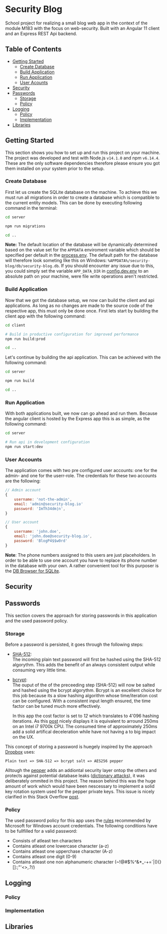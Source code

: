 # Security Blog

School project for realizing a small blog web app in the context of the module M183 with the focus on web-security. Built with an Angular 11 client and an Express REST Api backend.

## Table of Contents

-   [Getting Started](#getting-started)
    -   [Create Database](#create-database)
    -   [Build Application](#build-application)
    -   [Run Application](#run-application)
    -   [User Acounts](#user-accounts)
-   [Security](#security)
-   [Passwords](#passwords)
    -   [Storage](#storage)
    -   [Policy](#policy)
-   [Logging](#logging)
    -   [Policy](#policy)
    -   [Implementation](#implementation)
-   [Libraries](#libraries)

## Getting Started

This section shows you how to set up and run this project on your machine. The project was developed and test with Node.js `v14.1.0` and npm `v6.14.4`. These are the only software dependencies therefore please ensure you got them installed on your system prior to the setup.

### Create Database

First let us create the SQLite database on the machine. To achieve this we must run all migrations in order to create a database which is compatible to the current entity models. This can be done by executing following command in the terminal:

```bash
cd server

npm run migrations

cd ..
```

**Note:** The default location of the database will be dynamically determined based on the value set for the `APPDATA` enviroment variable which should be specified per default in the [process.env](https://nodejs.org/docs/latest-v11.x/api/process.html#process_process_env). The default path for the database will therefore look someting lîke this on Windows: `%APPDATA%/security-blog/db/security-blog.db`. If you should encounter any issue due to this, you could simply set the variable `APP_DATA_DIR` in [config.dev.env](server/config.dev.env#L12) to an absolute path on your machine, were file write operations aren't restricted.

### Build Application

Now that we got the database setup, we now can build the client and api applications. As long as no changes are made to the source code of the respective app, this must only be done once. First lets start by building the client app with the following command:

```bash
cd client

# Build in productive configuration for improved performance
npm run build:prod

cd ..
```

Let's continue by building the api application. This can be achieved with the following command:

```bash
cd server

npm run build

cd ..
```

### Run Application

With both applications built, we now can go ahead and run them. Because the angular client is hosted by the Express app this is as simple, as the following command:

```bash
cd server

# Run api in development configuration
npm run start:dev
```

### User Accounts

The application comes with two pre configured user accounts: one for the admin- and one for the userr-role. The credentials for these two accounts are the following:

```js
// Admin account
{
    username: 'not-the-admin',
    email: 'admin@security-blog.io'
    password: 'ImTh34dm|n',
}

// User account
{
    username: 'john.doe',
    email: 'john.doe@security-blog.io',
    password: 'BlogP4$$w0rd'
}
```

**Note**: The phone numbers assigned to this users are just placeholders. In order to be able to use one account you have to replace its phone number in the database with your own. A rather convenient tool for this purposer is the [DB Browser for SQLite](https://sqlitebrowser.org/).

## Security

## Passwords

This section covers the approach for storing passwords in this application and the used password policy.

### Storage

Before a password is persisted, it goes through the following steps:

-   [SHA-512](https://en.wikipedia.org/wiki/SHA-2):  
     The incoming plain text password will first be hashed using the SHA-512 algorythm. This adds the benefit of an always consistent output while consuming very little time.
-   [bcrypt](https://en.wikipedia.org/wiki/Bcrypt):  
     The ouput of the of the preceeding step (SHA-512) will now be salted and hashed using the bcrypt algorythm. Bcrypt is an excellent choice for this job because its a slow hashing algorithm whose time/iteration cost can be configured. With a consistent input length ensured, the time factor can be tuned much more effectively.

    In this app the cost factor is set to _12_ which translates to 4'096 hashing iterations. As this [post](http://security.stackexchange.com/a/83382) nicely displays it is equivalent to arround 250ms on an Intel i7 9700k CPU. The consumed time of approximately 250ms add a solid artifical deceleration while have not having a to big impact on the UX.

This concept of storing a password is huegely inspired by the approach [Dropbox](https://www.dropbox.com/en/) uses:

    Plain text => SHA-512 => bcrypt salt => AES256 pepper

Alltough the [pepper](<https://en.wikipedia.org/wiki/Pepper_(cryptography)>) adds an addiontal security layer ontop the others and protects against potential database leaks ([dictionary attacks](https://en.wikipedia.org/wiki/Dictionary_attack)), it was deliberately ommited in this project. The reason behind this was the huge amount of work which would have been nescessary to implement a solid key rotation system used for the pepper private keys. This issue is nicely clarified in this Stack Overflow [post](https://stackoverflow.com/a/16896216).

### Policy

The used password policy for this app uses the [rules](https://docs.microsoft.com/en-us/windows/security/threat-protection/security-policy-settings/password-must-meet-complexity-requirements) recommended by Microsoft for Windows account credentials. The following conditions have to be fullfilled for a valid password:

-   Consists of atleast ten characters
-   Contains atleast one lowercase character (a-z)
-   Contains atleast one upperchase character (A-z)
-   Contains atleast one digit (0-9)
-   Contains atleast one non alphanumeric character (~!@#\$%^&\*\_-+=`|\(){}[]:;"'<>,.?/)

## Logging

### Policy

### Implementation

## Libraries
